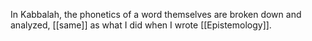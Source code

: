 In Kabbalah, the phonetics of a word themselves are broken down and analyzed, [[same]] as what I did when I wrote [[Epistemology]].